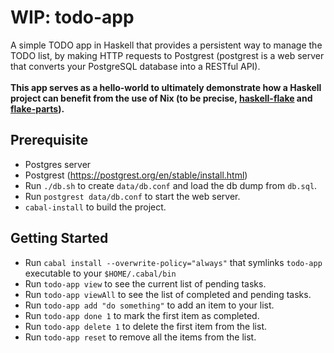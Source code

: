 # WIP: todo-app

A simple TODO app in Haskell that provides a persistent way to manage the TODO list, by making HTTP requests to Postgrest (postgrest is a web server that converts your PostgreSQL database into a RESTful API).\
\
**This app serves as a hello-world to ultimately demonstrate how a Haskell project can benefit from the use of Nix  (to be precise, [haskell-flake](https://haskell.flake.page) and [flake-parts](https://flake.parts)).**

## Prerequisite

- Postgres server
- Postgrest (https://postgrest.org/en/stable/install.html)
- Run `./db.sh` to create `data/db.conf` and load the db dump from `db.sql`.
- Run `postgrest data/db.conf` to start the web server.
- `cabal-install` to build the project. 

## Getting Started

- Run `cabal install --overwrite-policy="always"` that symlinks `todo-app` executable to your `$HOME/.cabal/bin`
- Run `todo-app view` to see the current list of pending tasks.
- Run `todo-app viewAll` to see the list of completed and pending tasks.
- Run `todo-app add "do something"` to add an item to your list.
- Run `todo-app done 1` to mark the first item as completed.
- Run `todo-app delete 1` to delete the first item from the list.
- Run `todo-app reset` to remove all the items from the list.

